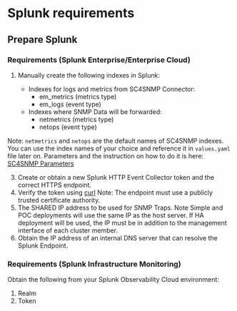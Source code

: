 # Splunk requirements

## Prepare Splunk

### Requirements (Splunk Enterprise/Enterprise Cloud)

1. Manually create the following indexes in Splunk:
   
   * Indexes for logs and metrics from SC4SNMP Connector:
       * em_metrics (metrics type)
       * em_logs (event type)
   * Indexes where SNMP Data will be forwarded:
       * netmetrics (metrics type)
       * netops (event type)
   
Note: `netmetrics` and `netops` are the default names of SC4SNMP indexes. You can use the index names of your choice and
reference it in `values.yaml` file later on.
Parameters and the instruction on how to do it is here: [SC4SNMP Parameters](sc4snmp-installation.md#configure-splunk-enterprise-or-splunk-cloud-connection)


3. Create or obtain a new Splunk HTTP Event Collector token and the correct HTTPS endpoint.
4. Verify the token using [curl](https://docs.splunk.com/Documentation/Splunk/8.1.3/Data/FormateventsforHTTPEventCollector) Note: The endpoint must use a publicly trusted certificate authority.
5. The SHARED IP address to be used for SNMP Traps. Note Simple and POC deployments will use the same IP as the host server. If HA deployment will be used, the IP must be in addition to the management interface of each cluster member.
6. Obtain the IP address of an internal DNS server that can resolve the Splunk Endpoint.

### Requirements (Splunk Infrastructure Monitoring)

Obtain the following from your Splunk Observability Cloud environment:

1. Realm
2. Token

